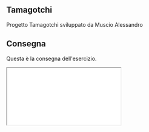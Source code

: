 ## Tamagotchi

Progetto Tamagotchi sviluppato da Muscio Alessandro

## Consegna

Questa è la consegna dell'esercizio.

<iframe src=".github/TamaBase.pdf"></iframe>
